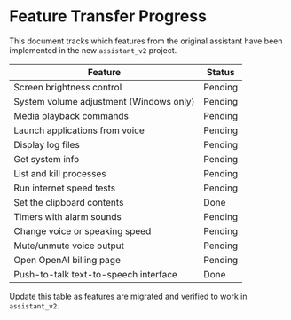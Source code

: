 # Feature Transfer Progress

This document tracks which features from the original assistant have been implemented in the new `assistant_v2` project.

| Feature | Status |
| --- | --- |
| Screen brightness control | Pending |
| System volume adjustment (Windows only) | Pending |
| Media playback commands | Pending |
| Launch applications from voice | Pending |
| Display log files | Pending |
| Get system info | Pending |
| List and kill processes | Pending |
| Run internet speed tests | Pending |
| Set the clipboard contents | Done |
| Timers with alarm sounds | Pending |
| Change voice or speaking speed | Pending |
| Mute/unmute voice output | Pending |
| Open OpenAI billing page | Pending |
| Push-to-talk text-to-speech interface | Done |

Update this table as features are migrated and verified to work in `assistant_v2`.
